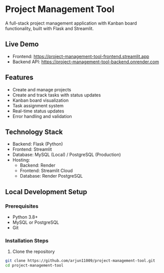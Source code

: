 # Project Management Tool

A full-stack project management application with Kanban board functionality, built with Flask and Streamlit.

## Live Demo
- Frontend: https://project-management-tool-frontend.streamlit.app
- Backend API: https://project-management-tool-backend.onrender.com

## Features
- Create and manage projects
- Create and track tasks with status updates
- Kanban board visualization
- Task assignment system
- Real-time status updates
- Error handling and validation

## Technology Stack
- Backend: Flask (Python)
- Frontend: Streamlit
- Database: MySQL (Local) / PostgreSQL (Production)
- Hosting: 
  - Backend: Render
  - Frontend: Streamlit Cloud
  - Database: Render PostgreSQL

## Local Development Setup

### Prerequisites
- Python 3.8+
- MySQL or PostgreSQL
- Git

### Installation Steps

1. Clone the repository
```bash
git clone https://github.com/arjun11009/project-management-tool.git
cd project-management-tool
